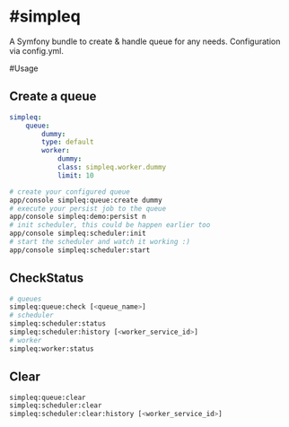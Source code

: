 #simpleq
=======

A Symfony bundle to create & handle queue for any needs. Configuration via config.yml.

#Usage

## Create a queue

```yml 
simpleq:
    queue:
        dummy:
	    type: default
	    worker:
	        dummy:
		    class: simpleq.worker.dummy
		    limit: 10
```


```sh
# create your configured queue
app/console simpleq:queue:create dummy
# execute your persist job to the queue
app/console simpleq:demo:persist n
# init scheduler, this could be happen earlier too
app/console simpleq:scheduler:init
# start the scheduler and watch it working :)
app/console simpleq:scheduler:start
```

## CheckStatus

```sh
# queues
simpleq:queue:check [<queue_name>]
# scheduler
simpleq:scheduler:status
simpleq:scheduler:history [<worker_service_id>]
# worker
simpleq:worker:status  
```

## Clear

```sh
simpleq:queue:clear 
simpleq:scheduler:clear              
simpleq:scheduler:clear:history [<worker_service_id>]
```